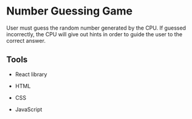 # Number Guessing Game

User must guess the random number generated by the CPU.
If guessed incorrectly, the CPU will give out hints in order to guide the user to the correct answer.

## Tools

- React library

- HTML
- CSS
- JavaScript